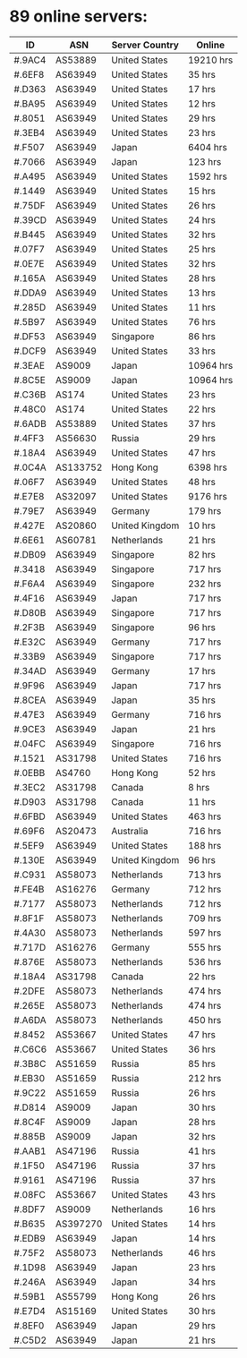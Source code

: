 # 89 online servers:

| ID | ASN | Server Country | Online |
| ------ | ------ | ------ | ------ |
| #.9AC4 | AS53889 | United States | 19210 hrs |
| #.6EF8 | AS63949 | United States | 35 hrs |
| #.D363 | AS63949 | United States | 17 hrs |
| #.BA95 | AS63949 | United States | 12 hrs |
| #.8051 | AS63949 | United States | 29 hrs |
| #.3EB4 | AS63949 | United States | 23 hrs |
| #.F507 | AS63949 | Japan | 6404 hrs |
| #.7066 | AS63949 | Japan | 123 hrs |
| #.A495 | AS63949 | United States | 1592 hrs |
| #.1449 | AS63949 | United States | 15 hrs |
| #.75DF | AS63949 | United States | 26 hrs |
| #.39CD | AS63949 | United States | 24 hrs |
| #.B445 | AS63949 | United States | 32 hrs |
| #.07F7 | AS63949 | United States | 25 hrs |
| #.0E7E | AS63949 | United States | 32 hrs |
| #.165A | AS63949 | United States | 28 hrs |
| #.DDA9 | AS63949 | United States | 13 hrs |
| #.285D | AS63949 | United States | 11 hrs |
| #.5B97 | AS63949 | United States | 76 hrs |
| #.DF53 | AS63949 | Singapore | 86 hrs |
| #.DCF9 | AS63949 | United States | 33 hrs |
| #.3EAE | AS9009 | Japan | 10964 hrs |
| #.8C5E | AS9009 | Japan | 10964 hrs |
| #.C36B | AS174 | United States | 23 hrs |
| #.48C0 | AS174 | United States | 22 hrs |
| #.6ADB | AS53889 | United States | 37 hrs |
| #.4FF3 | AS56630 | Russia | 29 hrs |
| #.18A4 | AS63949 | United States | 47 hrs |
| #.0C4A | AS133752 | Hong Kong | 6398 hrs |
| #.06F7 | AS63949 | United States | 48 hrs |
| #.E7E8 | AS32097 | United States | 9176 hrs |
| #.79E7 | AS63949 | Germany | 179 hrs |
| #.427E | AS20860 | United Kingdom | 10 hrs |
| #.6E61 | AS60781 | Netherlands | 21 hrs |
| #.DB09 | AS63949 | Singapore | 82 hrs |
| #.3418 | AS63949 | Singapore | 717 hrs |
| #.F6A4 | AS63949 | Singapore | 232 hrs |
| #.4F16 | AS63949 | Japan | 717 hrs |
| #.D80B | AS63949 | Singapore | 717 hrs |
| #.2F3B | AS63949 | Singapore | 96 hrs |
| #.E32C | AS63949 | Germany | 717 hrs |
| #.33B9 | AS63949 | Singapore | 717 hrs |
| #.34AD | AS63949 | Germany | 17 hrs |
| #.9F96 | AS63949 | Japan | 717 hrs |
| #.8CEA | AS63949 | Japan | 35 hrs |
| #.47E3 | AS63949 | Germany | 716 hrs |
| #.9CE3 | AS63949 | Japan | 21 hrs |
| #.04FC | AS63949 | Singapore | 716 hrs |
| #.1521 | AS31798 | United States | 716 hrs |
| #.0EBB | AS4760 | Hong Kong | 52 hrs |
| #.3EC2 | AS31798 | Canada | 8 hrs |
| #.D903 | AS31798 | Canada | 11 hrs |
| #.6FBD | AS63949 | United States | 463 hrs |
| #.69F6 | AS20473 | Australia | 716 hrs |
| #.5EF9 | AS63949 | United States | 188 hrs |
| #.130E | AS63949 | United Kingdom | 96 hrs |
| #.C931 | AS58073 | Netherlands | 713 hrs |
| #.FE4B | AS16276 | Germany | 712 hrs |
| #.7177 | AS58073 | Netherlands | 712 hrs |
| #.8F1F | AS58073 | Netherlands | 709 hrs |
| #.4A30 | AS58073 | Netherlands | 597 hrs |
| #.717D | AS16276 | Germany | 555 hrs |
| #.876E | AS58073 | Netherlands | 536 hrs |
| #.18A4 | AS31798 | Canada | 22 hrs |
| #.2DFE | AS58073 | Netherlands | 474 hrs |
| #.265E | AS58073 | Netherlands | 474 hrs |
| #.A6DA | AS58073 | Netherlands | 450 hrs |
| #.8452 | AS53667 | United States | 47 hrs |
| #.C6C6 | AS53667 | United States | 36 hrs |
| #.3B8C | AS51659 | Russia | 85 hrs |
| #.EB30 | AS51659 | Russia | 212 hrs |
| #.9C22 | AS51659 | Russia | 26 hrs |
| #.D814 | AS9009 | Japan | 30 hrs |
| #.8C4F | AS9009 | Japan | 28 hrs |
| #.885B | AS9009 | Japan | 32 hrs |
| #.AAB1 | AS47196 | Russia | 41 hrs |
| #.1F50 | AS47196 | Russia | 37 hrs |
| #.9161 | AS47196 | Russia | 37 hrs |
| #.08FC | AS53667 | United States | 43 hrs |
| #.8DF7 | AS9009 | Netherlands | 16 hrs |
| #.B635 | AS397270 | United States | 14 hrs |
| #.EDB9 | AS63949 | Japan | 14 hrs |
| #.75F2 | AS58073 | Netherlands | 46 hrs |
| #.1D98 | AS63949 | Japan | 23 hrs |
| #.246A | AS63949 | Japan | 34 hrs |
| #.59B1 | AS55799 | Hong Kong | 26 hrs |
| #.E7D4 | AS15169 | United States | 30 hrs |
| #.8EF0 | AS63949 | Japan | 29 hrs |
| #.C5D2 | AS63949 | Japan | 21 hrs |

